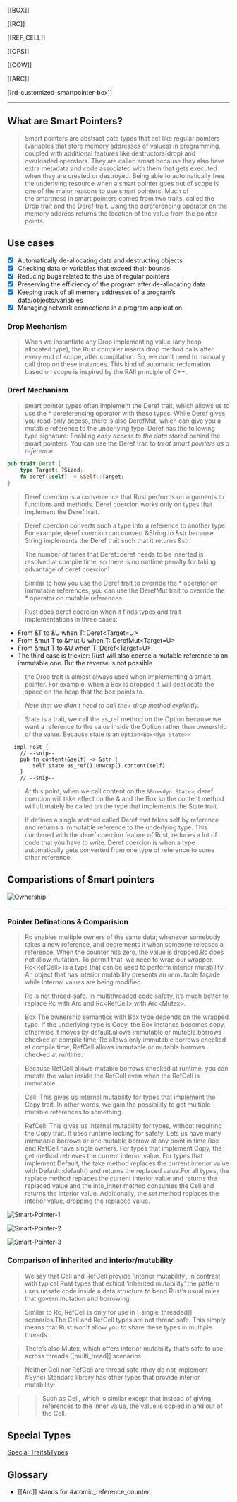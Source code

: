 [[BOX]]

[[RC]]

[[REF_CELL]]

[[OPS]]

[[COW]]

[[ARC]]

[[rd-customized-smartpointer-box]]

---

## What are Smart Pointers?

> Smart pointers are abstract data types that act like regular pointers (variables that store memory addresses of values) in programming, coupled with additional features like destructors(drop) and overloaded operators.
> They are called smart because they also have extra metadata and code associated with them that gets executed when they are created or destroyed. Being able to automatically free the underlying resource when a smart pointer goes out of scope is one of the major reasons to use smart pointers.
> Much of the smartness in smart pointers comes from two traits, called the Drop trait and the Deref trait. Using the dereferencing operator on the memory address returns the location of the value from the pointer points.

## Use cases

- [x] Automatically de-allocating data and destructing objects
- [x] Checking data or variables that exceed their bounds
- [x] Reducing bugs related to the use of regular pointers
- [x] Preserving the efficiency of the program after de-allocating data
- [x] Keeping track of all memory addresses of a program’s data/objects/variables
- [x] Managing network connections in a program application

### Drop Mechanism
> When we instantiate any Drop implementing value (any heap allocated type), the Rust compiler inserts drop method calls after every end of scope, after compilation. So, we don't need to manually call drop on these instances. This kind of automatic reclamation based on scope is inspired by the RAII principle of C++.

### Drerf Mechanism
> smart pointer types often implement the Deref trait, which allows us to use the * dereferencing operator with these types. While Deref gives you read-only access, there is also DerefMut, which can give you a mutable reference to the underlying type. Deref has the following type signature:
> Enabling *easy access to the data* stored behind the smart pointers. You can use the Deref trait to *treat smart pointers as a reference*.

```rust
pub trait Deref {
    type Target: ?Sized;
    fn deref(&self) -> &Self::Target;
}
```

> Deref coercion is a convenience that Rust performs on arguments to functions and methods. Deref coercion works only on types that implement the Deref trait. 

> Deref coercion converts such a type into a reference to another type. For example, deref coercion can convert &String to &str because String implements the Deref trait such that it returns &str. 

> The number of times that Deref::deref needs to be inserted is resolved at compile time, so there is no runtime penalty for taking advantage of deref coercion!

> Similar to how you use the Deref trait to override the * operator on immutable references, you can use the DerefMut trait to override the * operator on mutable references.

> Rust does deref coercion when it finds types and trait implementations in three cases:


- From &T to &U when T: Deref<Target=U>
- From &mut T to &mut U when T: DerefMut<Target=U>
- From &mut T to &U when T: Deref<Target=U>
- The third case is trickier: Rust will also coerce a mutable reference to an immutable one. But the reverse is not possible

> the Drop trait is almost always used when implementing a smart pointer. For example, when a Box<T> is dropped it will deallocate the space on the heap that the box points to.

> *Note that we didn’t need to call the+ drop method explicitly.*

> State is a trait, we call the as_ref method on the Option because we want a reference to the value inside the Option rather than ownership of the value. 
> Because state is an `Option<Box<dyn State>>`

```rust,no_run,compile_fail  
  impl Post {
    // --snip--
    pub fn content(&self) -> &str {
        self.state.as_ref().unwrap().content(self)
    }
    // --snip--
```
> At this point, when we call content on the `&Box<dyn State>`, deref coercion will take effect on the & and the Box so the content method will ultimately be called on the type that implements the State trait.

> If defines a single method called Deref that takes self by reference and returns a immutable reference to the underlying type. This combined with the deref coercion feature of Rust, reduces a lot of code that you have to write. Deref coercion is when a type automatically gets converted from one type of reference to some other reference.

## Comparistions of Smart pointers 

![Ownership](../../rust/assets/images/Ownership.jpg)


---

### Pointer Definations & Comparision

> Rc<T> enables multiple owners of the same data; whenever somebody takes a new reference, and decrements it when someone releases a reference. When the counter hits zero, the value is dropped.Rc<T> does not allow mutation. To permit that, we need to wrap our wrapper. Rc<RefCell<T>> is a type that can be used to perform interior mutability . An object that has interior mutability presents an immutable façade while internal values are being modified.

> Rc<T> is not thread-safe. In multithreaded code safety, it’s much better to replace Rc<T> with Arc<T> and Rc<RefCell<T>> with Arc<Mutex<T>>.

> Box<T> The ownership semantics with Box type depends on the wrapped type. If the underlying type is Copy, the Box instance becomes copy, otherwise it moves by default.allows immutable or mutable borrows checked at compile time; Rc<T> allows only immutable borrows checked at compile time; RefCell<T> allows immutable or mutable borrows checked at runtime.

> Because RefCell<T> allows mutable borrows checked at runtime, you can mutate the value inside the RefCell<T> even when the RefCell<T> is immutable.

> Cell<T>: This gives us internal mutability for types that implement the Copy trait. In other words, we gain the possibility to get multiple mutable references to something.

> RefCell<T>: This gives us internal mutability for types, without requiring the Copy trait. It uses runtime locking for safety. Lets us have many immutable borrows or one mutable borrow at any point in time.Box<T> and RefCell<T> have single owners. For types that implement Copy, the get method retrieves the current interior value. For types that implement Default, the take method replaces the current interior value with Default::default() and returns the replaced value.For all types, the replace method replaces the current interior value and returns the replaced value and the into_inner method consumes the Cell<T> and returns the interior value. Additionally, the set method replaces the interior value, dropping the replaced value.

![Smart-Pointer-1](../../rust/assets/images/smart-pointer-1.JPG)

![Smart-Pointer-2](../../rust/assets/images/smart-pointer-2.JPG)

![Smart-Pointer-3](../../rust/assets/images/smart-pointer-3.JPG)



### Comparison of inherited and interior/mutability

> We say that Cell<T> and RefCell<T> provide ‘interior mutability’, in contrast with typical Rust types that exhibit ‘inherited mutability’ the pattern uses unsafe code inside a data structure to bend Rust’s usual rules that govern mutation and borrowing.

> Similar to Rc<T>, RefCell<T> is only for use in [[single_threaded]] scenarios.The Cell and RefCell types are not thread safe. This simply means that Rust won't allow you to share these types in multiple threads.

> There’s also Mutex<T>, which offers interior mutability that’s safe to use across threads [[multi_tread]] scenarios.

> Neither Cell<T> nor RefCell<T> are thread safe (they do not implement #Sync)
> Standard library has other types that provide interior mutability:

>> Such as Cell<T>, which is similar except that instead of giving references to the inner value, the value is copied in and out of the Cell<T>.

## Special Types

[Special Traits&Types](https://doc.rust-lang.org/nightly/reference/special-types-and-traits.html#special-types-and-traits)

## Glossary

- [[Arc]] stands for #atomic_reference_counter.

